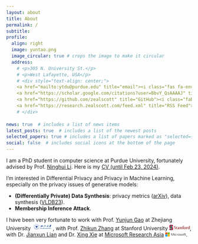 ```yaml
---
layout: about
title: About
permalink: /
subtitle:
profile:
  align: right
  image: yuntao.png
  image_circular: true # crops the image to make it circular
  address:
    # <p>305 N. University St.</p>
    # <p>West Lafayette, USA</p>
    # <div style="text-align: center;">
    <a href="mailto:ytdu@purdue.edu" title="email"><i class="fas fa-envelope fa-2x"></i></a> 
    <a href="https://scholar.google.com/citations?user=BbvY_QsAAAAJ" title="Google Scholar"><i class="ai ai-google-scholar fa-2x"></i></a>  
    <a href="https://github.com/zealscott" title="GitHub"><i class="fab fa-github fa-2x"></i></a>  
    <a href="https://research.zealscott.com/feed.xml" title="RSS Feed"><i class="fas fa-rss-square fa-2x"></i></a>
    # </div>

news: true  # includes a list of news items
latest_posts: true  # includes a list of the newest posts
selected_papers: true # includes a list of papers marked as "selected={true}"
social: false  # includes social icons at the bottom of the page
---
```


I am a PhD student in computer science at Purdue University, fortunately advised by Prof. [Ninghui Li](https://www.cs.purdue.edu/homes/ninghui). Here is my [CV (until Feb 23, 2024)](https://zealscott.com/files/yuntao_resume.pdf).

I’m interested in Differential Privacy and Privacy in Machine Learning, especially on the privacy issues of generative models:

- **(Differentially Private) Data Synthesis**: privacy metrics ([arXiv](https://arxiv.org/abs/2402.06806)), data synthesis ([VLDB23](https://arxiv.org/abs/2302.06180)).
- **Membership Inference Attack**.



I have been very fortunate to work with Prof. [Yunjun Gao](https://person.zju.edu.cn/en/gaoyj_en) at Zhejiang University <img src='/assets/img/zju_logo.svg' style="width: 4em;">, with Prof. [Zhikun Zhang](http://zhangzhk.com/) at Stanford University <img src='/assets/img/stanford_logo.svg' style="width: 4em;">, with Dr. [Jianxun Lian](https://www.microsoft.com/en-us/research/people/jialia) and Dr. [Xing Xie](https://www.microsoft.com/en-us/research/people/xingx/) at [Microsoft Research Asia](https://www.msra.cn/) <img src='/assets/img/microsoft_logo.svg' style="width: 4em;">.

<!-- I have been very fortunate to work with Prof. [Yunjun Gao](https://person.zju.edu.cn/en/gaoyj_en) at Zhejiang University <img src='/assets/img/zju_logo.svg' style="width: 4em;">, with Prof. [Zhikun Zhang](http://zhangzhk.com/) at Stanford University <img src='/assets/img/stanford_logo.svg' style="width: 4em;">, with Prof. [Christian S. Jensen](https://homes.cs.aau.dk/~csj/) at Aalborg University <img src='/assets/img/aau_logo.svg' style="width: 4em;">,  with Prof. [Baihua Zheng](https://faculty.smu.edu.sg/profile/zheng-baihua-521) at Singapore Management University <img src='/assets/img/smu_logo.svg' style="width: 3.5em;">, with Dr. [Jianxun Lian](https://www.microsoft.com/en-us/research/people/jialia) and Dr. [Xing Xie](https://www.microsoft.com/en-us/research/people/xingx/) at [Microsoft Research Asia](https://www.msra.cn/) <img src='/assets/img/microsoft_logo.svg' style="width: 4em;">. -->



<!-- Write your biography here. Tell the world about yourself. Link to your favorite [subreddit](http://reddit.com). You can put a picture in, too. The code is already in, just name your picture `prof_pic.jpg` and put it in the `img/` folder.

Put your address / P.O. box / other info right below your picture. You can also disable any of these elements by editing `profile` property of the YAML header of your `_pages/about.md`. Edit `_bibliography/papers.bib` and Jekyll will render your [publications page](/al-folio/publications/) automatically.

Link to your social media connections, too. This theme is set up to use [Font Awesome icons](http://fortawesome.github.io/Font-Awesome/) and [Academicons](https://jpswalsh.github.io/academicons/), like the ones below. Add your Facebook, Twitter, LinkedIn, Google Scholar, or just disable all of them. -->
